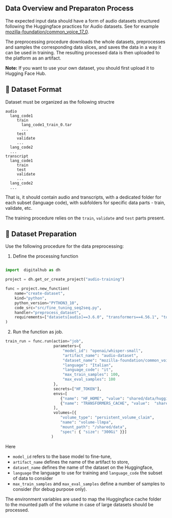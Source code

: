 
## Data Overview and Preparaton Process

The expected input data should have a form of audio datasets structured following the Huggingface practices for Audio datasets.
See for example [mozilla-foundation/common_voice_17_0](https://huggingface.co/datasets/mozilla-foundation/common_voice_17_0). 

The preprocessing procedure downloads the whole datasets, preprocesses and samples the corresponding data slices, and saves the 
data in a way it can be used in training. The resulting processed data is then uploaded to the platform as an artifact. 

**Note:** If you want to use your own dataset, you should first upload it to Hugging Face Hub.  

## 📝 Dataset Format

Dataset must be organized as the following structre
```
audio
  lang_code1
     train
       lang_code1_train_0.tar 
       ...
     test
     validate
     ...
  lang_code2
  ...
transcript
  lang_code1
     train
     test
     validate
     ...
  lang_code2
  ...
```

That is, it should contain audio and transcripts, with a dedicated folder for each subset (language code), with subfolders for specific data parts - train, validate, etc.

The training procedure relies on the ``train``, ``validate`` and ``test`` parts present.

## 🧹 Dataset Preparation

Use the following procedure for the data preprocessing:

1. Define the processing function

```python

import  digitalhub as dh

project = dh.get_or_create_project("audio-training")

func = project.new_function(
    name="create-dataset", 
    kind="python", 
    python_version="PYTHON3_10", 
    code_src="src/fine_tuning_seq2seq.py",  
    handler="preprocess_dataset",
    requirements=["datasets[audio]==3.6.0", "transformers==4.56.1", "torch==2.8.0", "accelerate==1.10.1", "evaluate==0.4.5", "jiwer==4.0.0"]
)
```

2. Run the function as job.

```python
train_run = func.run(action="job",
                     parameters={
                         "model_id": "openai/whisper-small",
                         "artifact_name": "audio-dataset",
                         "dataset_name": "mozilla-foundation/common_voice_17_0",
                         "language": "Italian",
                         "language_code": "it",
                         "max_train_samples": 100,
                         "max_eval_samples": 100
                     },
                     secrets=["HF_TOKEN"],
                     envs=[
                        {"name": "HF_HOME", "value": "shared/data/huggingface"},
                        {"name": "TRANSFORMERS_CACHE", "value":  "shared/data/huggingface"}
                     ],
                     volumes=[{
                        "volume_type": "persistent_volume_claim",
                        "name": "volume-llmpa",
                        "mount_path": "/shared/data",
                        "spec": { "size": "300Gi" }}]
					)
```

Here 

- ``model_id`` refers to the base model to fine-tune, 
- ``artifact_name`` defines the name of the artifact to store,
- ``dataset_name`` defines the name of the dataset on the Huggingface,
- ``language`` the language to use for training and ``language_code`` the subset of data to consider
- ``max_train_samples`` and ``max_eval_samples`` define a number of samples to consider (for debug purpose only).

The environment variables are used to map the Huggingface cache folder to the mounted path of the volume in case of large datasets should be processed.